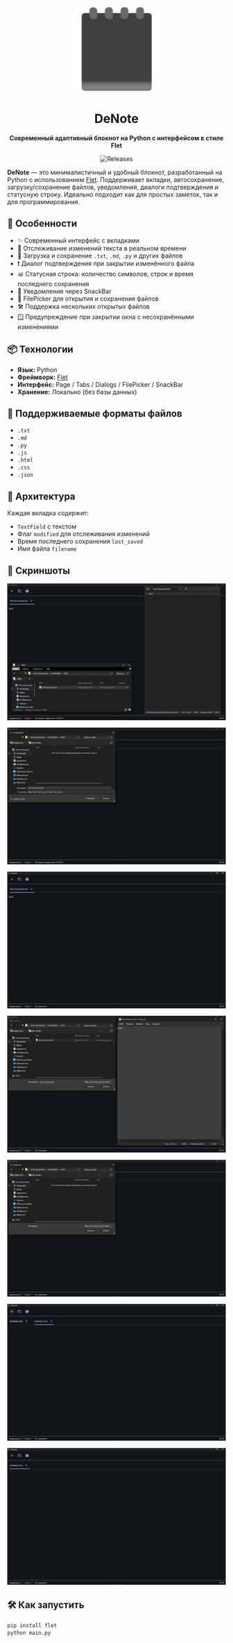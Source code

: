 <p align="center">
  <img width="200" height="200" src="images/icon.png" alt="DeNote Logo">
</p>

<h1 align="center" class="outfit-text">
  DeNote
</h1>
<p align="center"><b>Современный адаптивный блокнот на Python с интерфейсом в стиле Flet</b></p>
<p align="center">
  <a style="text-decoration:none" href="https://github.com/DevNexe/DeNote/releases">
    <img src="https://img.shields.io/github/release/DevNexe/DeNote.svg?label=latest%20version" alt="Releases" />
  </a>
</p>


**DeNote** — это минималистичный и удобный блокнот, разработанный на Python с использованием [Flet](https://flet.dev). Поддерживает вкладки, автосохранение, загрузку/сохранение файлов, уведомления, диалоги подтверждения и статусную строку. Идеально подходит как для простых заметок, так и для программирования.

## 🚀 Особенности

- ✨ Современный интерфейс с вкладками  
- 🧠 Отслеживание изменений текста в реальном времени  
- 💾 Загрузка и сохранение `.txt`, `.md`, `.py` и других файлов  
- ❗ Диалог подтверждения при закрытии изменённого файла  
- 📊 Статусная строка: количество символов, строк и время последнего сохранения  
- 🔔 Уведомления через SnackBar  
- 📁 FilePicker для открытия и сохранения файлов  
- 🛠 Поддержка нескольких открытых файлов  
- 🪟 Предупреждение при закрытии окна с несохранёнными изменениями  

## 📦 Технологии

- **Язык:** Python  
- **Фреймворк:** [Flet](https://flet.dev)  
- **Интерфейс:** Page / Tabs / Dialogs / FilePicker / SnackBar  
- **Хранение:** Локально (без базы данных)

## 📂 Поддерживаемые форматы файлов

- `.txt`  
- `.md`  
- `.py`  
- `.js`  
- `.html`  
- `.css`  
- `.json`  

## 🧠 Архитектура

Каждая вкладка содержит:
- `TextField` с текстом  
- Флаг `modified` для отслеживания изменений  
- Время последнего сохранения `last_saved`  
- Имя файла `filename`

## 📸 Скриншоты

![image](images/image.png)

![image](images/image1.png)

![image](images/image2.png)

![image](images/image3.png)

![image](images/image4.png)

![image](images/image5.png)

![image](images/image6.png)

## 🛠 Как запустить

```bash
pip install flet
python main.py
```

